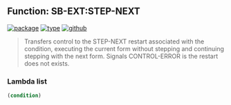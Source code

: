 ## Function: SB-EXT:STEP-NEXT
[![package](https://img.shields.io/badge/Package-SB--EXT-5f9ea0.svg?style=social&colorA=999999)](../) [![type](https://img.shields.io/badge/Type-Function-5f9ea0.svg?style=social&colorA=999999)](../#function) [![github](https://img.shields.io/badge/GitHub-View_the_source-5f9ea0.svg?style=social&colorA=999999&logo=github)](https://github.com/sbcl/sbcl/blob/master/src/code/condition.lisp/) 

> Transfers control to the STEP-NEXT restart associated with the
> condition, executing the current form without stepping and continuing
> stepping with the next form. Signals CONTROL-ERROR is the restart does
> not exists.

### Lambda list
```cl
(condition)
```
